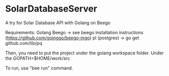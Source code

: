 # SolarDatabaseServer
A try for Solar Database API with Golang on Beego

Requirements: 
Golang
Beego       -> see beego installation instructions (https://github.com/goinggo/beego-mgo)
pl (postgres)    -> go get github.com/lib/pq

Then, you need to put the project under the golang workspace folder.
Under the GOPATH=$HOME/work/src

To run, use "bee run" command.
